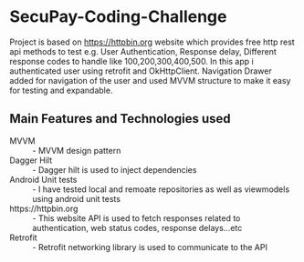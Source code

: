 # SecuPay-Coding-Challenge

Project is based on https://httpbin.org website which provides free http rest api methods to test e.g. User Authentication, Response delay, Different response codes to handle like 100,200,300,400,500. In this app i authenticated user using retrofit and OkHttpClient. Navigation Drawer added for navigation of the user and used MVVM structure to make it easy for testing and expandable.

<h2> Main Features and Technologies used</h2>
<dl>
  <dt>MVVM</dt>
  <dd>- MVVM design pattern</dd>
  <dt>Dagger Hilt</dt>
  <dd>- Dagger hilt is used to inject dependencies</dd>
  <dt>Android Unit tests</dt>
  <dd>- I have tested local and remoate repositories as well as viewmodels using android unit tests</dd>
  <dt>https://httpbin.org</dt>
  <dd>- This website API is used to fetch responses related to authentication, web status codes, response delays...etc</dd>
  <dt>Retrofit</dt>
  <dd>- Retrofit networking library is used to communicate to the API</dd>
</dl>

